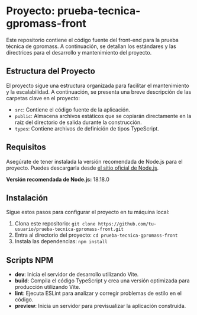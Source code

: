 
# Proyecto: prueba-tecnica-gpromass-front

Este repositorio contiene el código fuente del front-end para la prueba técnica de gpromass. A continuación, se detallan los estándares y las directrices para el desarrollo y mantenimiento del proyecto.

## Estructura del Proyecto

El proyecto sigue una estructura organizada para facilitar el mantenimiento y la escalabilidad. A continuación, se presenta una breve descripción de las carpetas clave en el proyecto:

- `src`: Contiene el código fuente de la aplicación.
- `public`: Almacena archivos estáticos que se copiarán directamente en la raíz del directorio de salida durante la construcción.
- `types`: Contiene archivos de definición de tipos TypeScript.

## Requisitos

Asegúrate de tener instalada la versión recomendada de Node.js para el proyecto. Puedes descargarla desde [el sitio oficial de Node.js](https://nodejs.org/).

**Versión recomendada de Node.js:** 18.18.0

## Instalación

Sigue estos pasos para configurar el proyecto en tu máquina local:

1. Clona este repositorio: `git clone https://github.com/tu-usuario/prueba-tecnica-gpromass-front.git`
2. Entra al directorio del proyecto: `cd prueba-tecnica-gpromass-front`
3. Instala las dependencias: `npm install`

## Scripts NPM

- **dev**: Inicia el servidor de desarrollo utilizando Vite.
- **build**: Compila el código TypeScript y crea una versión optimizada para producción utilizando Vite.
- **lint**: Ejecuta ESLint para analizar y corregir problemas de estilo en el código.
- **preview**: Inicia un servidor para previsualizar la aplicación construida.